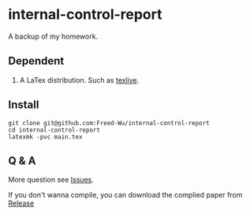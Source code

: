 internal-control-report
=======================

A backup of my homework.

Dependent
---------

1.  A LaTex distribution. Such as [texlive].

Install
-------

``` {.zsh}
git clone git@github.com:Freed-Wu/internal-control-report
cd internal-control-report
latexmk -pvc main.tex
```

Q & A
-----

More question see [Issues].

If you don't wanna compile, you can download the complied paper from
[Release]

  [texlive]: https://github.com/TeX-Live/texlive-source
  [Issues]: https://github.com/Freed-Wu/internal-control-report/issues
  [Release]: https://github.com/Freed-Wu/internal-control-report/releases/

